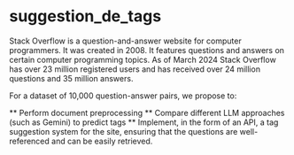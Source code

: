 # suggestion_de_tags

Stack Overflow is a question-and-answer website for computer programmers.
It was created in 2008. It features questions and answers on certain computer programming topics.
As of March 2024 Stack Overflow has over 23 million registered users and has received over 24 million questions and 35 million answers.


For a dataset of 10,000 question-answer pairs, we propose to:

** Perform document preprocessing
** Compare different LLM approaches (such as Gemini) to predict tags
** Implement, in the form of an API, a tag suggestion system for the site, ensuring that the questions are well-referenced and can be easily retrieved.
